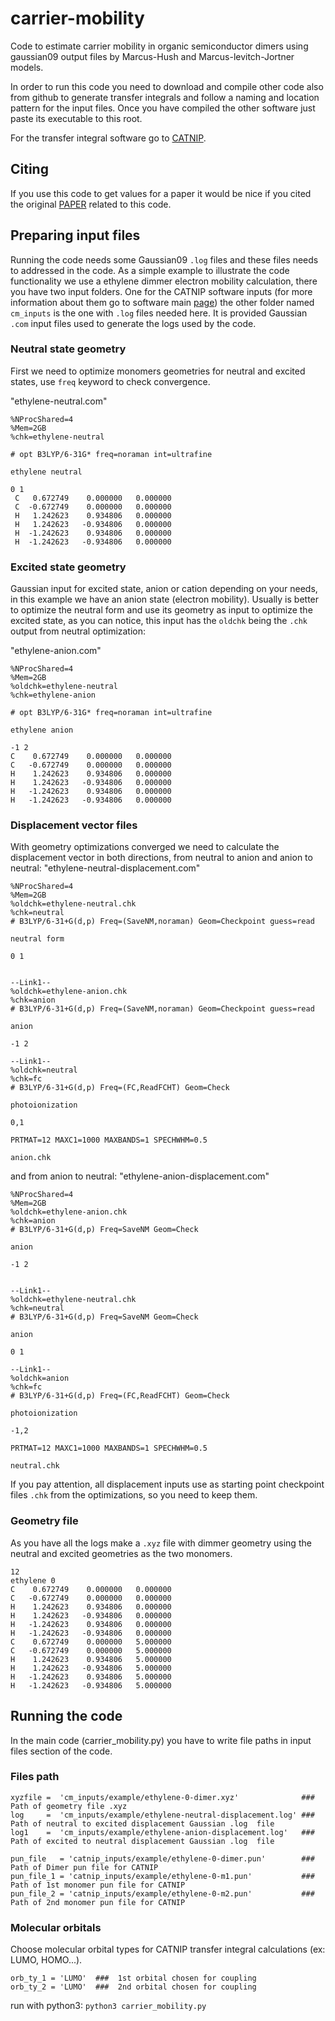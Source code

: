 # carrier-mobility
Code to estimate carrier mobility in organic semiconductor dimers using gaussian09 output files by Marcus-Hush and Marcus-levitch-Jortner models.

In order to run this code you need to download and compile other code also from github to generate transfer integrals and follow a naming and location pattern for the input files. Once you have compiled the other software just paste its executable to this root.

For the transfer integral software go to [CATNIP](https://github.com/JoshuaSBrown/QC_Tools).

## Citing
If you use this code to get values for a paper it would be nice if you cited the original [PAPER](https://doi.org/10.1016/j.cplett.2020.138226) related to this code.


## Preparing input files
Running the code needs some Gaussian09 `.log` files and these files needs to addressed in the code.
As a simple example to illustrate the code functionality we use a ethylene dimmer electron mobility calculation, there you have two input folders. One for the CATNIP software inputs (for more information about them go to software main [page](https://github.com/JoshuaSBrown/QC_Tools)) the other folder named `cm_inputs` is the one with `.log` files needed here.
It is provided Gaussian `.com` input files used to generate the logs used by the code.

### Neutral state geometry
First we need to optimize monomers geometries for neutral and excited states, use `freq` keyword to check convergence.

"ethylene-neutral.com"

```
%NProcShared=4
%Mem=2GB
%chk=ethylene-neutral

# opt B3LYP/6-31G* freq=noraman int=ultrafine

ethylene neutral

0 1
 C	 0.672749	 0.000000	0.000000
 C	-0.672749	 0.000000	0.000000
 H	 1.242623	 0.934806	0.000000
 H	 1.242623	-0.934806	0.000000
 H	-1.242623	 0.934806	0.000000
 H	-1.242623	-0.934806	0.000000

```

### Excited state geometry

Gaussian input for excited state, anion or cation depending on your needs, in this example we have an anion state (electron mobility). Usually is better to optimize the neutral form and use its geometry as input to optimize the excited state, as you can notice, this input has the `oldchk` being the `.chk` output from neutral optimization:

"ethylene-anion.com"
```
%NProcShared=4
%Mem=2GB
%oldchk=ethylene-neutral
%chk=ethylene-anion

# opt B3LYP/6-31G* freq=noraman int=ultrafine

ethylene anion

-1 2
C	 0.672749	 0.000000	0.000000
C	-0.672749	 0.000000	0.000000
H	 1.242623	 0.934806	0.000000
H	 1.242623	-0.934806	0.000000
H	-1.242623	 0.934806	0.000000
H	-1.242623	-0.934806	0.000000

```

### Displacement vector files
With geometry optimizations converged we need to calculate the displacement vector in both directions, from neutral to anion and anion to neutral:
"ethylene-neutral-displacement.com"

```
%NProcShared=4
%Mem=2GB
%oldchk=ethylene-neutral.chk
%chk=neutral
# B3LYP/6-31+G(d,p) Freq=(SaveNM,noraman) Geom=Checkpoint guess=read

neutral form

0 1


--Link1--
%oldchk=ethylene-anion.chk
%chk=anion
# B3LYP/6-31+G(d,p) Freq=(SaveNM,noraman) Geom=Checkpoint guess=read

anion

-1 2

--Link1--
%oldchk=neutral
%chk=fc
# B3LYP/6-31+G(d,p) Freq=(FC,ReadFCHT) Geom=Check

photoionization

0,1

PRTMAT=12 MAXC1=1000 MAXBANDS=1 SPECHWHM=0.5

anion.chk

```

and from anion to neutral:
"ethylene-anion-displacement.com"

```
%NProcShared=4
%Mem=2GB
%oldchk=ethylene-anion.chk
%chk=anion
# B3LYP/6-31+G(d,p) Freq=SaveNM Geom=Check

anion

-1 2


--Link1--
%oldchk=ethylene-neutral.chk
%chk=neutral
# B3LYP/6-31+G(d,p) Freq=SaveNM Geom=Check

anion

0 1

--Link1--
%oldchk=anion
%chk=fc
# B3LYP/6-31+G(d,p) Freq=(FC,ReadFCHT) Geom=Check

photoionization

-1,2

PRTMAT=12 MAXC1=1000 MAXBANDS=1 SPECHWHM=0.5

neutral.chk

```

If you pay attention, all displacement inputs use as starting point checkpoint files `.chk` from the optimizations, so you need to keep them.

### Geometry file
As you have all the logs make a `.xyz` file with dimmer geometry using the neutral and excited geometries as the two monomers.

```
12
ethylene 0
C	 0.672749	 0.000000	0.000000
C	-0.672749	 0.000000	0.000000
H	 1.242623	 0.934806	0.000000
H	 1.242623	-0.934806	0.000000
H	-1.242623	 0.934806	0.000000
H	-1.242623	-0.934806	0.000000
C	 0.672749	 0.000000	5.000000
C	-0.672749	 0.000000	5.000000
H	 1.242623	 0.934806	5.000000
H	 1.242623	-0.934806	5.000000
H	-1.242623	 0.934806	5.000000
H	-1.242623	-0.934806	5.000000
```

## Running the code
In the main code (carrier_mobility.py) you have to write file paths in input files section of the code.
### Files path
```
xyzfile =  'cm_inputs/example/ethylene-0-dimer.xyz'              ###  Path of geometry file .xyz
log     =  'cm_inputs/example/ethylene-neutral-displacement.log' ###  Path of neutral to excited displacement Gaussian .log  file
log1    =  'cm_inputs/example/ethylene-anion-displacement.log'   ###  Path of excited to neutral displacement Gaussian .log  file

pun_file   = 'catnip_inputs/example/ethylene-0-dimer.pun'        ###  Path of Dimer pun file for CATNIP
pun_file_1 = 'catnip_inputs/example/ethylene-0-m1.pun'           ###  Path of 1st monomer pun file for CATNIP
pun_file_2 = 'catnip_inputs/example/ethylene-0-m2.pun'           ###  Path of 2nd monomer pun file for CATNIP
```
### Molecular orbitals
Choose molecular orbital types for CATNIP transfer integral calculations (ex: LUMO, HOMO...).
```
orb_ty_1 = 'LUMO'  ###  1st orbital chosen for coupling
orb_ty_2 = 'LUMO'  ###  2nd orbital chosen for coupling
```
run with python3: `python3 carrier_mobility.py`
